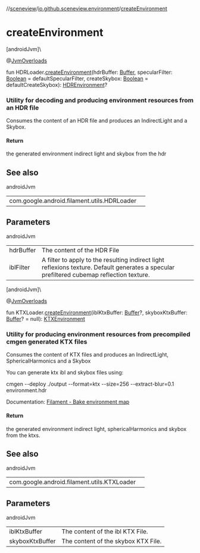 //[sceneview](../../index.md)/[io.github.sceneview.environment](index.md)/[createEnvironment](create-environment.md)

# createEnvironment

[androidJvm]\

@[JvmOverloads](https://kotlinlang.org/api/latest/jvm/stdlib/kotlin.jvm/-jvm-overloads/index.html)

fun HDRLoader.[createEnvironment](create-environment.md)(hdrBuffer: [Buffer](https://developer.android.com/reference/kotlin/java/nio/Buffer.html), specularFilter: [Boolean](https://kotlinlang.org/api/latest/jvm/stdlib/kotlin/-boolean/index.html) = defaultSpecularFilter, createSkybox: [Boolean](https://kotlinlang.org/api/latest/jvm/stdlib/kotlin/-boolean/index.html) = defaultCreateSkybox): [HDREnvironment](-h-d-r-environment/index.md)?

###  Utility for decoding and producing environment resources from an HDR file

Consumes the content of an HDR file and produces an IndirectLight and a Skybox.

#### Return

the generated environment indirect light and skybox from the hdr

## See also

androidJvm

| | |
|---|---|
| com.google.android.filament.utils.HDRLoader |  |

## Parameters

androidJvm

| | |
|---|---|
| hdrBuffer | The content of the HDR File |
| iblFilter | A filter to apply to the resulting indirect light reflexions texture. Default generates a specular prefiltered cubemap reflection texture. |

[androidJvm]\

@[JvmOverloads](https://kotlinlang.org/api/latest/jvm/stdlib/kotlin.jvm/-jvm-overloads/index.html)

fun KTXLoader.[createEnvironment](create-environment.md)(iblKtxBuffer: [Buffer](https://developer.android.com/reference/kotlin/java/nio/Buffer.html)?, skyboxKtxBuffer: [Buffer](https://developer.android.com/reference/kotlin/java/nio/Buffer.html)? = null): [KTXEnvironment](-k-t-x-environment/index.md)

###  Utility for producing environment resources from precompiled cmgen generated KTX files

Consumes the content of KTX files and produces an IndirectLight, SphericalHarmonics and a Skybox

You can generate ktx ibl and skybox files using:

cmgen --deploy ./output --format=ktx --size=256 --extract-blur=0.1 environment.hdr

Documentation: [Filament - Bake environment map](https://github.com/google/filament/blob/main/web/docs/tutorial_redball.md#bake-environment-map)

#### Return

the generated environment indirect light, sphericalHarmonics and skybox from the ktxs.

## See also

androidJvm

| | |
|---|---|
| com.google.android.filament.utils.KTXLoader |  |

## Parameters

androidJvm

| | |
|---|---|
| iblKtxBuffer | The content of the ibl KTX File. |
| skyboxKtxBuffer | The content of the skybox KTX File. |
